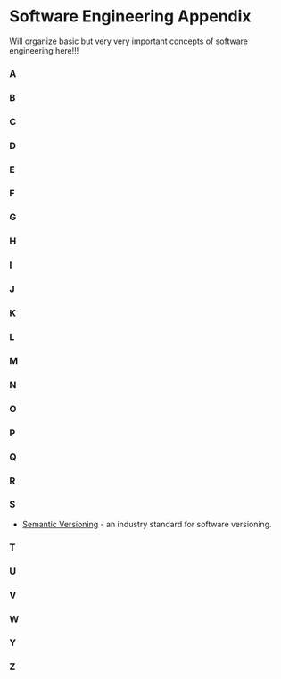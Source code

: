 # Software Engineering Appendix

Will organize basic but very very important concepts of software engineering here!!!

### A

### B

### C

### D

### E

### F

### G

### H 

### I

### J

### K

### L

### M

### N

### O

### P

### Q

### R

### S
- [Semantic Versioning](https://github.com/khabib97/software-engineering-appendix/blob/main/S/semantic-versioning.md) - an industry standard for software versioning.

### T

### U

### V

### W

### Y

### Z
